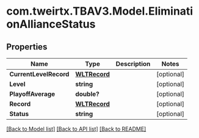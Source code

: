 # com.tweirtx.TBAV3.Model.EliminationAllianceStatus
## Properties

Name | Type | Description | Notes
------------ | ------------- | ------------- | -------------
**CurrentLevelRecord** | [**WLTRecord**](WLTRecord.md) |  | [optional] 
**Level** | **string** |  | [optional] 
**PlayoffAverage** | **double?** |  | [optional] 
**Record** | [**WLTRecord**](WLTRecord.md) |  | [optional] 
**Status** | **string** |  | [optional] 

[[Back to Model list]](../README.md#documentation-for-models) [[Back to API list]](../README.md#documentation-for-api-endpoints) [[Back to README]](../README.md)


